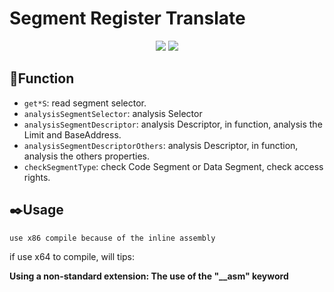 # Segment Register Translate

<p align="center">
    <a href="https://shields.io/community#language" alt="Backers on Open Collective">
        <img src="https://img.shields.io/badge/language-c++-orange" /></a>
    <a href="https://github.com/yusec2021/segmentregister/pulse" alt="Commit">
        <img src="https://img.shields.io/github/commit-activity/m/yusec2021/segmentregister" /></a>
</p>

## :nut_and_bolt:Function

- `get*S`: read segment selector.
- `analysisSegmentSelector`: analysis Selector
- `analysisSegmentDescriptor`: analysis Descriptor, in function, analysis the Limit and BaseAddress.
- `analysisSegmentDescriptorOthers`: analysis Descriptor, in function, analysis the others properties.
- `checkSegmentType`: check Code Segment or Data Segment, check access rights.

## :black_nib:Usage

`use x86 compile because of the inline assembly`

if use x64 to compile, will tips:

**Using a non-standard extension: The use of the "__asm" keyword**



